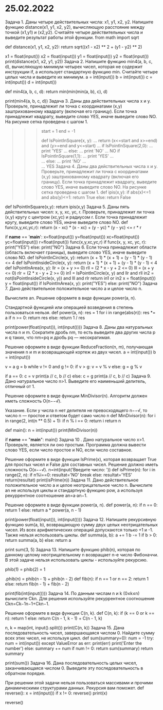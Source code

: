 # 25.02.2022
Задача 1. 
Даны четыре действительных числа: x1, y1, x2, y2. Напишите функцию distance(x1, y1, x2, y2), вычисляющую расстояние между точкой (x1,y1) и (x2,y2). Считайте четыре действительных числа и выведите результат работы этой функции.
from math import sqrt
 
def distance(x1, y1, x2, y2):
    return sqrt((x1 - x2) ** 2 + (y1 - y2) ** 2)
 
x1 = float(input())
x2 = float(input())
y1 = float(input())
y2 = float(input())
print(distance(x1, x2, y1, y2))
Задача 2.
Напишите функцию min4(a, b, c, d), вычисляющую минимум четырех чисел, которая не содержит инструкции if, а использует стандартную функцию min. Считайте четыре целых числа и выведите их минимум.
a = int(input())
b = int(input())
c = int(input())
d = int(input())
 
 
def min4(a, b, c, d):
    return min(min(min(a, b), c), d)
 
 
print(min4(a, b, c, d))
Задача 3.
Даны два действительных числа x и y. Проверьте, принадлежит ли точка с координатами (x,y) заштрихованному квадрату (включая его границу). Если точка принадлежит квадрату, выведите слово YES, иначе выведите слово NO. На рисунке сетка проведена с шагом 1.
>>> start = 1
>>> end = -1
>>> 
>>> def IsPointInSquare(x, y):
...   return (x<=start and x>=end) and (y>=end and y<=start)
... 
>>> if IsPointInSquare(2,0):
...   print 'YES'
... else:
...   print 'NO'
... 
NO
>>> if IsPointInSquare(1,1): 
...     print 'YES'
...     
... else:
...     print 'NO'
...     
... 
YES
Задача 4.
Даны два действительных числа x и y. Проверьте, принадлежит ли точка с координатами (x,y) заштрихованному квадрату (включая его границу). Если точка принадлежит квадрату, выведите слово YES, иначе выведите слово NO. На рисунке сетка проведена с шагом 1.
def ipis(x,y):
      if abs(x)<=1 and abs(y)<=1:
            return True
      else:
            return False
 
 
def IsPointInSquare(x,y):
      return ipis(x,y)
Задача 5. 
Даны пять действительных чисел: x, y, xc, yc, r. Проверьте, принадлежит ли точка (x,y) кругу с центром (xc,yc) и радиусом r. Если точка принадлежит кругу, выведите слово YES, иначе выведите слово NO.
def func(x,y,xc,yc,r):
    return (x - xc) * (x - xc) + (y - yc) * (y - yc) <= r * r
 
if __name__ == '__main__':
    x=float(input())
    y=float(input())
    xc=float(input())
    yc=float(input())
    r=float(input())
    func(x,y,xc,yc,r)
    if func(x, y, xc, yc, r):
        print("YES")
    else:
        print("NO")
Задача 6. 
Если точка принадлежит области (область включает границы), выведите слово YES, иначе выведите слово NO.
def IsPointInCircle(x, y):
    return (x + 1) * (x + 1) + (y - 1) * (y - 1) <= 4
def IsPointInsideCircle(x, y):
    return (x + 1) * (x + 1) + (y - 1) * (y - 1) < 4
def IsPointInArea(x, y):
    llr = (x + y >= 0)
    rll = (2 * x - y + 2 <= 0)
    lll = (x + y <= 0)
    rlr = (2 * x - y + 2 >= 0)
    in1 = IsPointInCircle(x, y) and llr and rll
    in2 = not(IsPointInsideCircle(x, y)) and lll and rlr
    return in1 or in2
x = float(input())
y = float(input())
if IsPointInArea(x, y):
    print("YES")
else:
    print("NO")
Задача 7. 
Дано действительное положительное число a и целоe число n.

Вычислите an. Решение оформите в виде функции power(a, n).

Стандартной функцией или операцией возведения в степень пользоваться нельзя.
def power(a, n):
    res = 1
    for i in range(abs(n)):
        res *= a
    if n >= 0:
        return res
    else:
        return 1 / res
 
print(power(float(input()), int(input())))
Задача 8. 
Даны два натуральных числа n и m. Сократите дробь nm, то есть выведите два других числа p и q таких, что nm=pq и дробь pq — несократимая.

Решение оформите в виде функции ReduceFraction(n, m), получающая значения n и m и возвращающей кортеж из двух чисел.
a = int(input())
b = int(input())
 
v = a
g = b
while v != 0 and g != 0:
    if v > g:
        v = v % v
    else:
        g = g % v
 
if a == 0:
    c = v
    print(a // c, b // c)
else:
    c = g
    print(a // c, b // c)
Задача 9.
Дано натуральное число n>1. Выведите его наименьший делитель, отличный от 1.

Решение оформите в виде функции MinDivisor(n). Алгоритм должен иметь сложность O(n−−√).

Указание. Если у числа n нет делителя не превосходящего n−−√, то число n — простое и ответом будет само число n
def MinDivisor(n):
    for i in range(2, int(n ** 0.5) + 1):
        if n % i == 0:
            return i
    return n
 
def main():
    n = int(input())
    print(MinDivisor(n))
 
if __name__ == "__main__":
    main()
Задача 10 . 
Дано натуральное число x>1. Проверьте, является ли оно простым. Программа должна вывести слово YES, если число простое и NO, если число составное.

Решение оформите в виде функции IsPrime(x), которая возвращает True для простых чисел и False для составных чисел. Решение должно иметь сложность O(x−−√).
n=int(input('Введите число: '))
def isPrime(n):
    for i in range(2, n):
        if n%i==0:
            resultat='NO'
            break
        else:
            resultat='YES'
    return(resultat)
print(isPrime(n))
Задача 11.
Дано действительное положительное число a и целое неотрицательное число n. Вычислите an не используя циклы и стандартную функцию pow, а используя рекуррентное соотношение an=a⋅an−1.

Решение оформите в виде функции power(a, n).
def power(a, n):
    if n == 0:
        return 1
    else:
        return a * power(a, n - 1)
 
print(power(float(input()), int(input())))
Задача 12.
Напишите рекурсивную функцию sum(a, b), возвращающую сумму двух целых неотрицательных чисел. Из всех арифметических операций допускаются только +1 и -1. Также нельзя использовать циклы.
def summa(a, b):
    a += 1
    b -= 1
    if b > 0:
        return summa(a, b)
    else:
        return a
 
 
print sum(3, 5)
Задача 13.
Напишите функцию phib(n), которая по данному целому неотрицательному n возвращает n-e число Фибоначчи. В этой задаче нельзя использовать циклы - используйте рекурсию.

phib(1) = phib(2) = 1

.phib(n) = phib(n - 1) + phib(n - 2)
def fib(n):
    if n == 1 or n == 2:
        return 1
    else:
        return fib(n - 1) + fib(n - 2)
 
print(fib(int(input())))
Задача 14.
По данным числам n и k (0≤k≤n) вычислите Сkn. Для решения используйте рекуррентное соотношение Ckn=Ck−1n−1+Ckn−1.

Решение оформите в виде функции C(n, k).
def C(n, k):
                if (k == 0 or k == n):
                                return 1
                else:
                                return C(n - 1, k - 1) + C(n - 1, k)
        
        
n, k = map(int, input().split())
print(C(n, k))
Задача 15.
Дана последовательность чисел, завершающаяся числом 0. Найдите сумму всех этих чисел, не используя цикл.
def sum(summary=0):
    num = -1
    try:
        num = int(input())
    except ValueError as err:
        print(err)
        print('Enter the number') 
    else:
        summary += num
    if num != 0:
        return sum(summary)
    return summary
    
print(sum())
Задача 16.
Дана последовательность целых чисел, заканчивающаяся числом 0. Выведите эту последовательность в обратном порядке.

При решении этой задачи нельзя пользоваться массивами и прочими динамическими структурами данных. Рекурсия вам поможет.
def reverse():
    x = int(input())
    if x != 0:
        reverse()
    print(x)
 
reverse()


